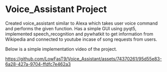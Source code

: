# Voice_Assistant Project

Created voice_assistant similar to Alexa which takes user voice command and performs the given function. Has a simple GUI using pyqt5, implemented speech_recognition and pywhatkit to get information from Wikipedia and connected to youtube incase of song requests from users. 

Below is a simple implementation video of the project.

https://github.com/LowFasT9/Voice_Assistant/assets/74370261/95d55e83-6a28-427a-9704-ffdfc7e462a3


